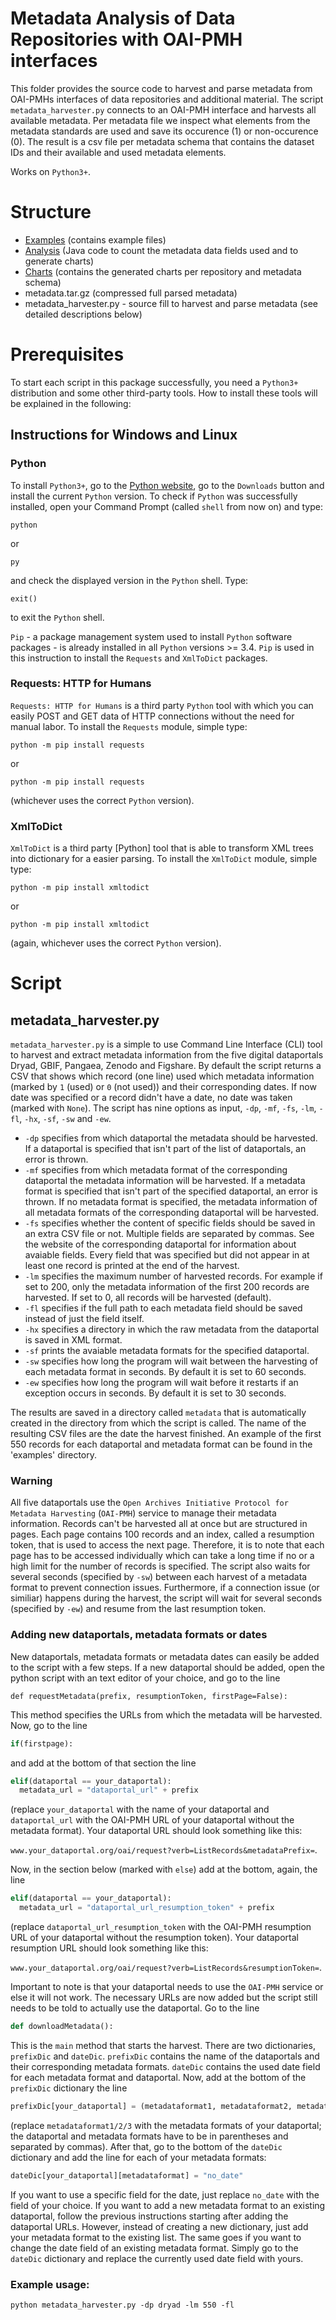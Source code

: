 # Metadata Analysis of Data Repositories with OAI-PMH interfaces

This folder provides the source code to harvest and parse metadata from OAI-PMHs interfaces of data repositories and additional material. The script ```metadata_harvester.py``` connects to an OAI-PMH interface and harvests all available metadata. Per metadata file we inspect what elements from the metadata standards are used and save its occurence (1) or non-occurence (0). The result is a csv file per metadata schema that contains the dataset IDs and their available and used metadata elements.

Works on ```Python3+```.

# Structure

* [Examples] (contains example files)
* [Analysis] (Java code to count the metadata data fields used and to generate charts)
* [Charts] (contains the generated charts per repository and metadata schema)
* metadata.tar.gz (compressed full parsed metadata)
* metadata_harvester.py - source fill to harvest and parse metadata (see detailed descriptions below)


[Examples]: https://github.com/fusion-jena/QuestionsMetadataBiodiv/tree/master/data_repositories/examples
[Analysis]: https://github.com/fusion-jena/QuestionsMetadataBiodiv/tree/master/data_repositories/analysis
[Charts]: https://github.com/fusion-jena/QuestionsMetadataBiodiv/tree/master/data_repositories/charts

# Prerequisites

To start each script in this package successfully, you need a ```Python3+``` distribution and some other third-party tools.
How to install these tools will be explained in the following:

## Instructions for Windows and Linux

### Python

To install ```Python3+```, go to the [Python website](https://www.python.org/), go to the ```Downloads``` button and install the current ```Python``` version.
To check if ```Python``` was successfully installed, open your Command Prompt (called ```shell``` from now on) and type:

```shell
python
```

or

```shell
py
```

and check the displayed version in the ```Python``` shell. Type:

```shell
exit()
```

to exit the ```Python``` shell.

```Pip``` - a package management system used to install ```Python``` software packages - is already installed in all ```Python``` versions >= 3.4.
```Pip``` is used in this instruction to install the ```Requests``` and ```XmlToDict``` packages.


### Requests: HTTP for Humans

```Requests: HTTP for Humans``` is a third party ```Python``` tool with which you can easily POST and GET data of HTTP connections without the need for manual labor. To install the ```Requests``` module, simple type:

```shell
python -m pip install requests
```

or

```shell
python -m pip install requests
```

(whichever uses the correct ```Python``` version).


### XmlToDict

```XmlToDict``` is a third party [Python] tool that is able to transform XML trees into dictionary for a easier parsing. To install the ```XmlToDict``` module, simple type:

```shell
python -m pip install xmltodict
```

or

```shell
python -m pip install xmltodict
```

(again, whichever uses the correct ```Python``` version).



# Script

## metadata_harvester.py

```metadata_harvester.py``` is a simple to use Command Line Interface (CLI) tool to harvest and extract metadata information from the five digital dataportals Dryad, GBIF, Pangaea, Zenodo and Figshare. By default the script returns a CSV that shows which record (one line) used which metadata information (marked by ```1``` (used) or ```0``` (not used)) and their corresponding dates. If now date was specified or a record didn't have a date, no date was taken (marked with ```None```). The script has nine options as input, ```-dp```, ```-mf```, ```-fs```, ```-lm```, ```-fl```, ```-hx```, ```-sf```, ```-sw``` and ```-ew```.
 * ```-dp``` specifies from which dataportal the metadata should be harvested. If a dataportal is specified that isn't part of the list of dataportals, an error is thrown.
 * ```-mf``` specifies from which metadata format of the corresponding dataportal the metadata information will be harvested. If a metadata format is specified that isn't part of the specified dataportal, an error is thrown. If no metadata format is specified, the metadata information of all metadata formats of the corresponding dataportal will be harvested.
 * ```-fs``` specifies whether the content of specific fields should be saved in an extra CSV file or not. Multiple fields are separated by commas. See the website of the corresponding dataportal for information about avaiable fields. Every field that was specified but did not appear in at least one record is printed at the end of the harvest.
 * ```-lm``` specifies the maximum number of harvested records. For example if set to 200, only the metadata information of the first 200 records are harvested. If set to 0, all records will be harvested (default).
 * ```-fl``` specifies if the full path to each metadata field should be saved instead of just the field itself.
 * ```-hx``` specifies a directory in which the raw metadata from the dataportal is saved in XML format.
 * ```-sf``` prints the avaiable metadata formats for the specified dataportal.
 * ```-sw``` specifies how long the program will wait between the harvesting of each metadata format in seconds. By default it is set to 60 seconds.
 * ```-ew``` specifies how long the program will wait before it restarts if an exception occurs in seconds. By default it is set to 30 seconds.

The results are saved in a directory called ```metadata``` that is automatically created in the directory from which the script is called. The name of the resulting CSV files are the date the harvest finished. An example of the first 550 records for each dataportal and metadata format can be found in the 'examples' directory.


### Warning

All five dataportals use the ```Open Archives Initiative Protocol for Metadata Harvesting``` (```OAI-PMH```) service to manage their metadata information. Records can't be harvested all at once but are structured in pages. Each page contains 100 records and an index, called a resumption token, that is used to access the next page. Therefore, it is to note that each page has to be accessed individually which can take a long time if no or a high limit for the number of records is specified. The script also waits for several seconds (specified by ```-sw```) between each harvest of a metadata format to prevent connection issues. Furthermore, if a connection issue (or similiar) happens during the harvest, the script will wait for several seconds (specified by ```-ew```) and resume from the last resumption token.


### Adding new dataportals, metadata formats or dates

New dataportals, metadata formats or metadata dates can easily be added to the script with a few steps. If a new dataportal should be added, open the python script with an text editor of your choice, and go to the line

```'python
def requestMetadata(prefix, resumptionToken, firstPage=False):
```

This method specifies the URLs from which the metadata will be harvested. Now, go to the line

```python
if(firstpage):
```

and add at the bottom of that section the line

```python
elif(dataportal == your_dataportal):
  metadata_url = "dataportal_url" + prefix
```

(replace ```your_dataportal``` with the name of your dataportal and ```dataportal_url``` with the OAI-PMH URL of your dataportal without the metadata format). Your dataportal URL should look something like this:

```www.your_dataportal.org/oai/request?verb=ListRecords&metadataPrefix=```.

Now, in the section below (marked with ```else```) add at the bottom, again, the line

```python
elif(dataportal == your_dataportal):
  metadata_url = "dataportal_url_resumption_token" + prefix
```

(replace ```dataportal_url_resumption_token``` with the OAI-PMH resumption URL of your dataportal without the resumption token). Your dataportal resumption URL should look something like this:

```www.your_dataportal.org/oai/request?verb=ListRecords&resumptionToken=```.

Important to note is that your dataportal needs to use the ```OAI-PMH``` service or else it will not work. The necessary URLs are now added but the script still needs to be told to actually use the dataportal. Go to the line

```python
def downloadMetadata():
```

This is the ```main``` method that starts the harvest. There are two dictionaries, ```prefixDic``` and ```dateDic```. ```prefixDic``` contains the name of the dataportals and their corresponding metadata formats. ```dateDic``` contains the used date field for each metadata format and dataportal. Now, add at the bottom of the ```prefixDic``` dictionary the line

```python
prefixDic[your_dataportal] = (metadataformat1, metadataformat2, metadataformat3, ...)
```

(replace ```metadataformat1/2/3``` with the metadata formats of your dataportal; the dataportal and metadata formats have to be in parentheses and separated by commas). After that, go to the bottom of the ```dateDic``` dictionary and add the line for each of your metadata formats:

```python
dateDic[your_dataportal][metadataformat] = "no_date"
```

If you want to use a specific field for the date, just replace ```no_date``` with the field of your choice. If you want to add a new metadata format to an existing dataportal, follow the previous instructions starting after adding the dataportal URLs. However, instead of creating a new dictionary, just add your metadata format to the existing list. The same goes if you want to change the date field of an existing metadata format. Simply go to the ```dateDic``` dictionary and replace the currently used date field with yours.



### Example usage:

```shell
python metadata_harvester.py -dp dryad -lm 550 -fl
```

